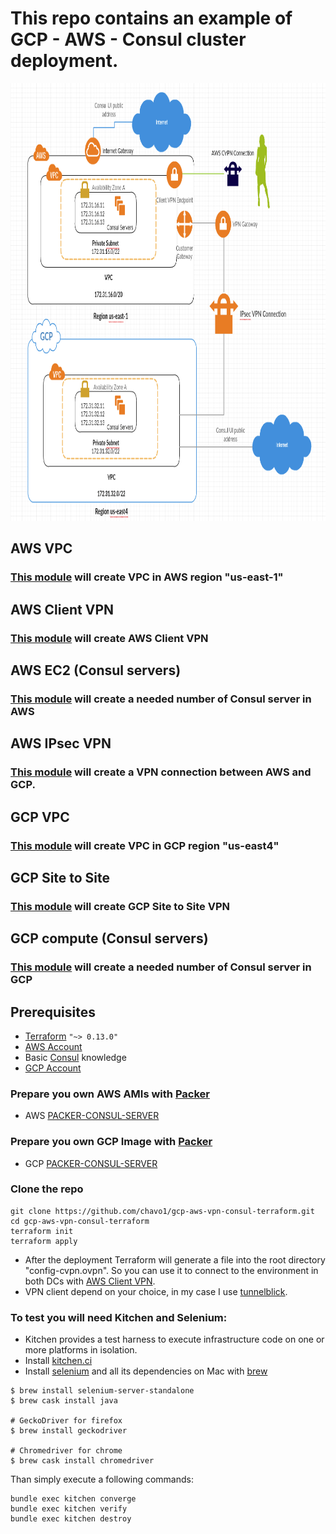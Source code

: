 # This repo contains an example of GCP - AWS - Consul cluster deployment.

<img src="screenshot/screenshot.png" width="800" height="700" />

## AWS VPC
### [This module](https://github.com/chavo1/aws-vpc-terraform) will create VPC in AWS region "us-east-1"
## AWS Client VPN
### [This module](https://github.com/chavo1/client-vpn-aws-terraform) will create AWS Client VPN
## AWS EC2 (Consul servers)
### [This module](https://github.com/chavo1/aws-consul-terraform-multi-region) will create a needed number of Consul server in AWS
## AWS IPsec VPN
### [This module](https://cloud.google.com/) will create a VPN connection between AWS and GCP.
## GCP VPC
### [This module](https://github.com/chavo1/gcp-vpc) will create VPC in GCP region "us-east4"
## GCP Site to Site
### [This module](https://github.com/chavo1/gcp-aws-vpn-common) will create GCP Site to Site VPN
## GCP compute (Consul servers)
### [This module](https://github.com/chavo1/gcp-consul) will create a needed number of Consul server in GCP
## Prerequisites

- [Terraform](https://www.terraform.io/downloads.html) `"~> 0.13.0"`
- [AWS Account](https://aws.amazon.com/account/)
- Basic [Consul](https://www.consul.io/) knowledge
- [GCP Account](https://aws.amazon.com/account/)

### Prepare you own AWS AMIs with [Packer](https://www.packer.io/)
- AWS [PACKER-CONSUL-SERVER](https://github.com/chavo1/packer-consul-server)

### Prepare you own GCP Image with [Packer](https://www.packer.io/)
- GCP [PACKER-CONSUL-SERVER](https://github.com/chavo1/packer-consul-server-gcp)

### Clone the repo
```
git clone https://github.com/chavo1/gcp-aws-vpn-consul-terraform.git
cd gcp-aws-vpn-consul-terraform
terraform init
terraform apply
```
- After the deployment Terraform will generate a file into the root directory "config-cvpn.ovpn". So you can use it to connect to the environment in both DCs with [AWS Client VPN](https://docs.aws.amazon.com/vpn/latest/clientvpn-admin/what-is.html). 
- VPN client depend on your choice, in my case I use [tunnelblick](https://tunnelblick.net/).

### To test you will need Kitchen and Selenium:

- Kitchen provides a test harness to execute infrastructure code on one or more platforms in isolation.
- Install [kitchen.ci](https://kitchen.ci/)
- Install [selenium](https://www.ranorex.com/resources/testing-wiki/selenium-testing/) and all its dependencies on Mac with [brew](https://brew.sh)

```
$ brew install selenium-server-standalone
$ brew cask install java

# GeckoDriver for firefox
$ brew install geckodriver 

# Chromedriver for chrome
$ brew cask install chromedriver 
```

Than simply execute a following commands:
```
bundle exec kitchen converge
bundle exec kitchen verify
bundle exec kitchen destroy
```
